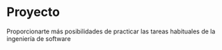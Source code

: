 # Proyecto
Proporcionarte más posibilidades de practicar las tareas habituales de la ingeniería de software

